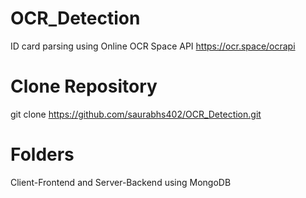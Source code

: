 # OCR_Detection
ID card parsing using Online OCR Space API
https://ocr.space/ocrapi


# Clone Repository
git clone https://github.com/saurabhs402/OCR_Detection.git

# Folders
Client-Frontend and Server-Backend using MongoDB




